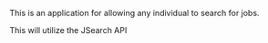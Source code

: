This is an application for allowing any individual to search for jobs. 

This will utilize the JSearch API
